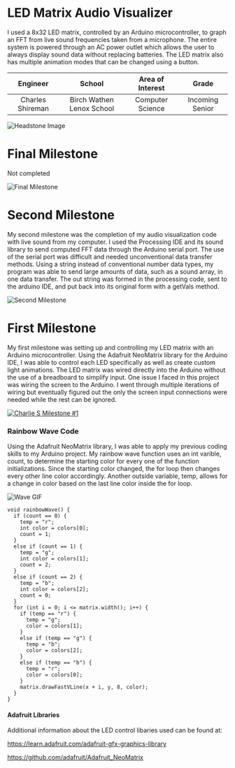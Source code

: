# LED Matrix Audio Visualizer
I used a 8x32 LED matrix, controlled by an Arduino microcontroller, to graph an FFT from live sound frequencies taken from a microphone. The entire system is powered through an AC power outlet which allows the user to always display sound data without replacing batteries. The LED matrix also has multiple animation modes that can be changed using a button. 

| **Engineer** | **School** | **Area of Interest** | **Grade** |
|:--:|:--:|:--:|:--:|
| Charles Shireman | Birch Wathen Lenox School | Computer Science | Incoming Senior

![Headstone Image](https://osbornegroupcre.com/wp-content/uploads/2016/02/missing-image-640x360.png)
  
# Final Milestone
Not completed

![Final Milestone](https://osbornegroupcre.com/wp-content/uploads/2016/02/missing-image-640x360.png)

# Second Milestone
My second milestone was the completion of my audio visualization code with live sound from my computer. I used the Processing IDE and its sound library to send computed FFT data through the Arduino serial port. The use of the serial port was difficult and needed unconventional data transfer methods. Using a string instead of conventional number data types, my program was able to send large amounts of data, such as a sound array, in one data transfer. The out string was formed in the processing code, sent to the arduino IDE, and put back into its original form with a getVals method.

![Second Milestone](https://osbornegroupcre.com/wp-content/uploads/2016/02/missing-image-640x360.png)

# First Milestone
  

My first milestone was setting up and controlling my LED matrix with an Arduino microcontroller. Using the Adafruit NeoMatrix library for the Arduino IDE, I was able to control each LED specifically as well as create custom light animations. The LED matrix was wired directly into the Arduino without the use of a breadboard to simplify input. One issue I faced in this project was wiring the screen to the Arduino. I went through multiple iterations of wiring but eventually figured out the only the screen input connections were needed while the rest can be ignored. 

[![Charlie S Milestone #1](https://res.cloudinary.com/marcomontalbano/image/upload/v1624455381/video_to_markdown/images/youtube--I3flct1JG6U-c05b58ac6eb4c4700831b2b3070cd403.jpg)](https://www.youtube.com/watch?v=I3flct1JG6U "Charlie S Milestone #1")

### Rainbow Wave Code

Using the Adafruit NeoMatrix library, I was able to apply my previous coding skills to my Arduino project. My rainbow wave function uses an int varible, count, to determine the starting color for every one of the function initializations. Since the starting color changed, the for loop then changes every other line color accordingly. Another outside variable, temp, allows for a change in color based on the last line color inside the for loop.

![Wave GIF](https://github.com/CharlesShireman/CharlesShiremans_BSE_Portfolio/raw/gh-pages/rainbowWave.gif)
```
void rainbowWave() {
  if (count == 0) {
    temp = "r";
    int color = colors[0];
    count = 1;
  }
  else if (count == 1) {
    temp = "g";
    int color = colors[1];
    count = 2;
  }
  else if (count == 2) {
    temp = "b";
    int color = colors[2];
    count = 0;
  }
  for (int i = 0; i <= matrix.width(); i++) {
    if (temp == "r") {
      temp = "g";
      color = colors[1];
    }
    else if (temp == "g") {
      temp = "b";
      color = colors[2];
    }
    else if (temp == "b") {
      temp = "r";
      color = colors[0];
    }
    matrix.drawFastVLine(x + i, y, 8, color);
  }
}
```
#### Adafruit Libraries
Additional information about the LED control libaries used can be found at:

https://learn.adafruit.com/adafruit-gfx-graphics-library

https://github.com/adafruit/Adafruit_NeoMatrix
